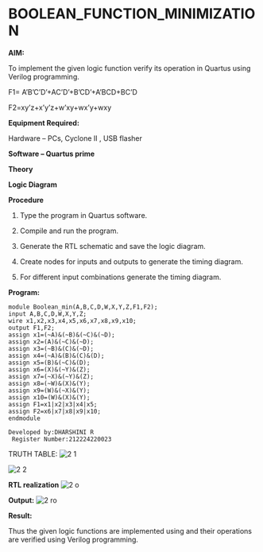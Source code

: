 # BOOLEAN_FUNCTION_MINIMIZATION

**AIM:**

To implement the given logic function verify its operation in Quartus using Verilog programming.

F1= A’B’C’D’+AC’D’+B’CD’+A’BCD+BC’D 

F2=xy’z+x’y’z+w’xy+wx’y+wxy

**Equipment Required:**

Hardware – PCs, Cyclone II , USB flasher

**Software – Quartus prime**

**Theory**

**Logic Diagram**

**Procedure**

1.	Type the program in Quartus software.

2.	Compile and run the program.

3.	Generate the RTL schematic and save the logic diagram.

4.	Create nodes for inputs and outputs to generate the timing diagram.

5.	For different input combinations generate the timing diagram.


**Program:**
```
module Boolean_min(A,B,C,D,W,X,Y,Z,F1,F2);
input A,B,C,D,W,X,Y,Z;
wire x1,x2,x3,x4,x5,x6,x7,x8,x9,x10;
output F1,F2;
assign x1=(~A)&(~B)&(~C)&(~D);
assign x2=(A)&(~C)&(~D);
assign x3=(~B)&(C)&(~D);
assign x4=(~A)&(B)&(C)&(D);
assign x5=(B)&(~C)&(D);
assign x6=(X)&(~Y)&(Z);
assign x7=(~X)&(~Y)&(Z);
assign x8=(~W)&(X)&(Y);
assign x9=(W)&(~X)&(Y);
assign x10=(W)&(X)&(Y);
assign F1=x1|x2|x3|x4|x5;
assign F2=x6|x7|x8|x9|x10;
endmodule
```
```
Developed by:DHARSHINI R
 Register Number:212224220023
```
TRUTH TABLE:
![2 1](https://github.com/user-attachments/assets/00aacf21-40d2-4d42-bed6-dea13cfd0239)

![2 2](https://github.com/user-attachments/assets/6cbef969-9966-4364-b2c7-386096f9e33c)



**RTL realization**
![2 o](https://github.com/user-attachments/assets/6defb27a-72af-46fa-a89c-9c028ece91d5)

**Output:**
![2 ro](https://github.com/user-attachments/assets/cb340976-5ae1-445f-b25f-6a7613565057)


**Result:**

Thus the given logic functions are implemented using and their operations are verified using Verilog programming.

